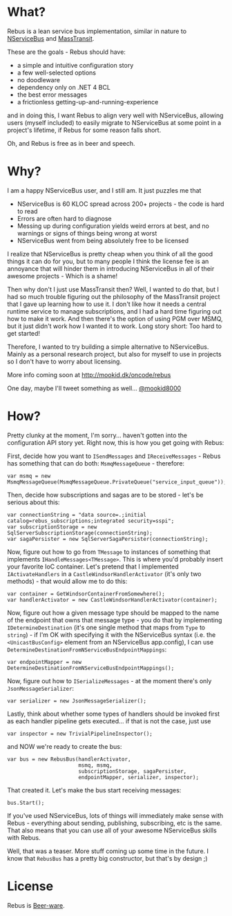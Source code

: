 What?
====

Rebus is a lean service bus implementation, similar in nature to [NServiceBus][3] and [MassTransit][4].

These are the goals - Rebus should have:

* a simple and intuitive configuration story
* a few well-selected options
* no doodleware
* dependency only on .NET 4 BCL
* the best error messages
* a frictionless getting-up-and-running-experience

and in doing this, I want Rebus to align very well with NServiceBus, allowing users (myself included) to easily migrate to NServiceBus at some point in a project's lifetime, if Rebus for some reason falls short.

Oh, and Rebus is free as in beer and speech.

Why?
====

I am a happy NServiceBus user, and I still am. It just puzzles me that 

* NServiceBus is 60 KLOC spread across 200+ projects - the code is hard to read
* Errors are often hard to diagnose
* Messing up during configuration yields weird errors at best, and no warnings or signs of things being wrong at worst
* NServiceBus went from being absolutely free to be licensed

I realize that NServiceBus is pretty cheap when you think of all the good things it can do for you, but to many people I think the license fee is an annoyance that will hinder them in introducing NServiceBus in all of their awesome projects - Which is a shame!

Then why don't I just use MassTransit then? Well, I wanted to do that, but I had so much trouble figuring out the philosophy of the MassTransit project that I gave up learning how to use it. I don't like how it needs a central runtime service to manage subscriptions, and I had a hard time figuring out how to make it work. And then there's the option of using PGM over MSMQ, but it just didn't work how I wanted it to work. Long story short: Too hard to get started!

Therefore, I wanted to try building a simple alternative to NServiceBus. Mainly as a personal research project, but also for myself to use in projects so I don't have to worry about licensing.

More info coming soon at http://mookid.dk/oncode/rebus

One day, maybe I'll tweet something as well... [@mookid8000][2]

How?
====

Pretty clunky at the moment, I'm sorry... haven't gotten into the configuration API story yet. Right now, this is how you get going with Rebus:

First, decide how you want to `ISendMessages` and `IReceiveMessages` - Rebus has something that can do both: `MsmqMessageQueue` - therefore:

    var msmq = new MsmqMessageQueue(MsmqMessageQueue.PrivateQueue("service_input_queue"));

Then, decide how subscriptions and sagas are to be stored - let's be serious about this:

	var connectionString = "data source=.;initial catalog=rebus_subscriptions;integrated security=sspi";
    var subscriptionStorage = new SqlServerSubscriptionStorage(connectionString);
	var sagaPersister = new SqlServerSagaPersister(connectionString);

Now, figure out how to go from `TMessage` to instances of something that implements `IHandleMessages<TMessage>`. This is where you'd probably insert your favorite IoC container. Let's pretend that I implemented `IActivateHandlers` in a `CastleWindsorHandlerActivator` (it's only two methods) - that would allow me to do this:

	var container = GetWindsorContainerFromSomewhere();
	var handlerActivator = new CastleWindsorHandlerActivator(container);

Now, figure out how a given message type should be mapped to the name of the endpoint that owns that message type - you do that by implementing `IDetermineDestination` (it's one single method that maps from `Type` to `string`) - if I'm OK with specifying it with the NServiceBus syntax (i.e. the `<UnicastBusConfig>` element from an NServiceBus app.config), I can use `DetermineDestinationFromNServiceBusEndpointMappings`:

	var endpointMapper = new DetermineDestinationFromNServiceBusEndpointMappings();

Now, figure out how to `ISerializeMessages` - at the moment there's only `JsonMessageSerializer`:

	var serializer = new JsonMessageSerializer();

Lastly, think about whether some types of handlers should be invoked first as each handler pipeline gets executed... if that is not the case, just use

	var inspector = new TrivialPipelineInspector();

and NOW we're ready to create the bus:

	var bus = new RebusBus(handlerActivator, 
						   msmq, msmq, 
						   subscriptionStorage, sagaPersister, 
						   endpointMapper, serializer, inspector);

That created it. Let's make the bus start receiving messages:

	bus.Start();

If you've used NServiceBus, lots of things will immediately make sense with Rebus - everything about sending, publishing, subscribing, etc is the same. That also means that you can use all of your awesome NServiceBus skills with Rebus.

Well, that was a teaser. More stuff coming up some time in the future. I know that `RebusBus` has a pretty big constructor, but that's by design ;)

License
====

Rebus is [Beer-ware][1].

[1]: http://en.wikipedia.org/wiki/Beerware
[2]: http://twitter.com/#!/mookid8000
[3]: http://nservicebus.com/
[4]: http://masstransit-project.com/